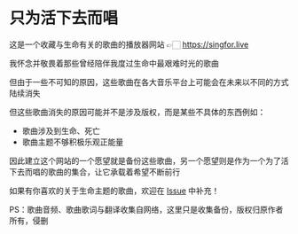 # 只为活下去而唱

这是一个收藏与生命有关的歌曲的播放器网站 👉🏻 https://singfor.live

我怀念并敬畏着那些曾经陪伴我度过生命中最艰难时光的歌曲

但由于一些不可知的原因，这些歌曲在各大音乐平台上可能会在未来以不同的方式陆续消失

但这些歌曲消失的原因可能并不是涉及版权，而是某些不具体的东西例如：

- 歌曲涉及到生命、死亡
- 歌曲主题不够积极乐观正能量

因此建立这个网站的一个愿望就是备份这些歌曲，另一个愿望则是作为一个为了活下去而唱的歌曲的集合，让它承载着希望不断前行

如果有你喜欢的关于生命主题的歌曲，欢迎在 [Issue](https://github.com/harukiinharu/singfor.live/issues) 中补充！

PS：歌曲音频、歌曲歌词与翻译收集自网络，这里只是收集备份，版权归原作者所有，侵删
